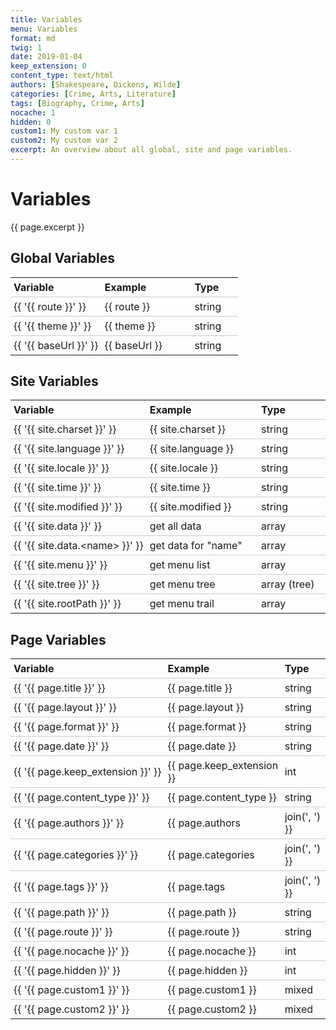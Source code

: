 ```yaml
---
title: Variables
menu: Variables
format: md
twig: 1
date: 2019-01-04
keep_extension: 0
content_type: text/html
authors: [Shakespeare, Dickens, Wilde]
categories: [Crime, Arts, Literature]
tags: [Biography, Crime, Arts]
nocache: 1
hidden: 0
custom1: My custom var 1
custom2: My custom var 2
excerpt: An overview about all global, site and page variables.
---
```


# Variables

{{ page.excerpt }}

## Global Variables

| Variable | Example | Type |
|:-------------- |:-------|:-----|
| {{ '{{ route }}' }} | {{ route }} | string |  
| {{ '{{ theme }}' }} | {{ theme }} | string |  
| {{ '{{ baseUrl }}' }} | {{ baseUrl }} | string |  


## Site Variables

| Variable | Example | Type |
|:-------------- |:-------|:-----|
| {{ '{{ site.charset }}' }} | {{ site.charset }} | string |  
| {{ '{{ site.language }}' }} | {{ site.language }} | string |  
| {{ '{{ site.locale }}' }} | {{ site.locale }} | string |
| {{ '{{ site.time }}' }} | {{ site.time }} | string |
| {{ '{{ site.modified }}' }} | {{ site.modified }} | string |  
| {{ '{{ site.data }}' }} | get all data | array |
| {{ '{{ site.data.&lt;name&gt; }}' }} | get data for "name" | array |  
| {{ '{{ site.menu }}' }} | get menu list | array |
| {{ '{{ site.tree }}' }} | get menu tree | array (tree) |
| {{ '{{ site.rootPath }}' }} | get menu trail | array |  


## Page Variables

<!--

### As Shortcodes

| Shortcode     | Example | Type |
|:------------- |:-------|:------|
| [[page.title]] | [page.title] | string |
| [[page.layout]] | [page.layout] | string |  
| [[page.format]] | [page.format] | string |
| [[page.date]] | [page.date] | string |
| [[page.keep_extension]] | [page.keep_extension] | int |  
| [[page.content_type]] | [page.content_type] | string |
| [[page.authors]] | [page.authors join=", "] | array | 
| [[page.categories]] | [page.categories join=", "] | array |  
| [[page.tags]] | [page.tags join=", "] | array |
| [[page.path]] | [page.path] | string |
| [[page.route]] | [page.route] | string |  
| [[page.nocache]] | [page.nocache] | int |  
| [[page.hidden]] | [page.hidden] | int |
| [[page.custom1]] | [page.custom1] | mixed |  
| [[page.custom2]] | [page.custom2] | mixed |


### As Twig Variables

Twig variables are normally used in layout templates.
But they can also be used in page content.
-->

| Variable | Example | Type |
|:-------------- |:-------|:-----|
| {{ '{{ page.title }}' }} | {{ page.title }} | string |  
| {{ '{{ page.layout }}' }} | {{ page.layout }} | string |  
| {{ '{{ page.format }}' }} | {{ page.format }} | string |  
| {{ '{{ page.date }}' }} | {{ page.date }} | string |  
| {{ '{{ page.keep_extension }}' }} | {{ page.keep_extension }} | int |  
| {{ '{{ page.content_type }}' }} | {{ page.content_type }} | string |  
| {{ '{{ page.authors }}' }} | {{ page.authors|join(', ') }} | array |  
| {{ '{{ page.categories }}' }} | {{ page.categories|join(', ') }} | array |  
| {{ '{{ page.tags }}' }} | {{ page.tags|join(', ') }} | array |  
| {{ '{{ page.path }}' }} | {{ page.path }} | string |  
| {{ '{{ page.route }}' }} | {{ page.route }} | string |  
| {{ '{{ page.nocache }}' }} | {{ page.nocache }} | int |  
| {{ '{{ page.hidden }}' }} | {{ page.hidden }} | int |  
| {{ '{{ page.custom1 }}' }} | {{ page.custom1 }} | mixed |  
| {{ '{{ page.custom2 }}' }} | {{ page.custom2 }} | mixed |  


<style>
table {
    width: 100%;
}
th {
    padding: 5px 5px;
}
td {
    border-top: 1px solid #ccc;
    padding: 5px 5px;
}
td:first-child {
    width: 40%;
    white-space: nowrap;
}
</style>
